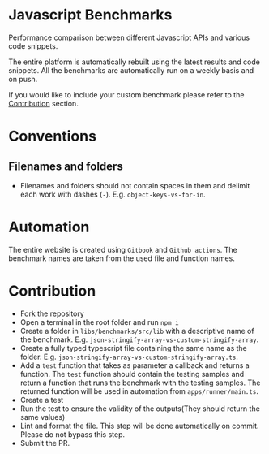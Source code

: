 # Javascript Benchmarks

Performance comparison between different Javascript APIs and various code snippets.

The entire platform is automatically rebuilt using the latest results and code snippets.
All the benchmarks are automatically run on a weekly basis and on push.

If you would like to include your custom benchmark please refer to the [Contribution](#Contribution) section.

# Conventions

## Filenames and folders

-   Filenames and folders should not contain spaces in them and delimit each work with dashes (`-`). E.g. `object-keys-vs-for-in`.

# Automation

The entire website is created using `Gitbook` and `Github actions`.
The benchmark names are taken from the used file and function names.

# Contribution

-   Fork the repository
-   Open a terminal in the root folder and run `npm i`
-   Create a folder in `libs/benchmarks/src/lib` with a descriptive name of the benchmark. E.g. `json-stringify-array-vs-custom-stringify-array`.
-   Create a fully typed typescript file containing the same name as the folder. E.g. `json-stringify-array-vs-custom-stringify-array.ts`.
-   Add a `test` function that takes as parameter a callback and returns a function. The `test` function should contain the testing samples and return a function that runs the benchmark with the testing samples. The returned function will be used in automation from `apps/runner/main.ts`.
-   Create a test
-   Run the test to ensure the validity of the outputs(They should return the same values)
-   Lint and format the file. This step will be done automatically on commit. Please do not bypass this step.
-   Submit the PR.
